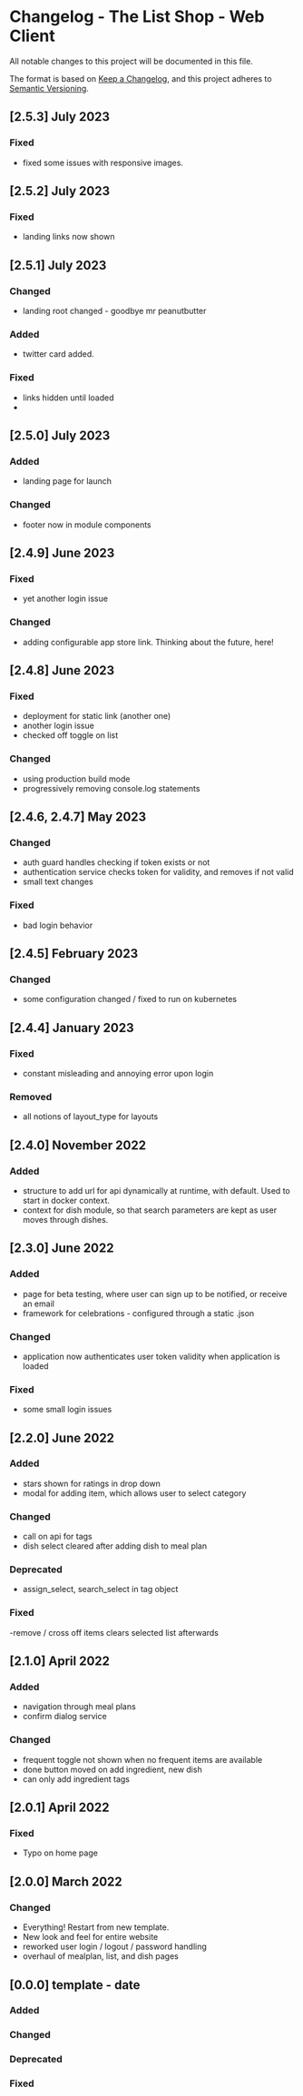 # Changelog - The List Shop - Web Client

All notable changes to this project will be documented in this file.

The format is based on [Keep a Changelog](https://keepachangelog.com/en/1.0.0/), and this project adheres
to [Semantic Versioning](https://semver.org/spec/v2.0.0.html).

## [2.5.3] July 2023
### Fixed
- fixed some issues with responsive images.

## [2.5.2] July 2023
### Fixed
- landing links now shown

## [2.5.1] July 2023
### Changed
- landing root changed - goodbye mr peanutbutter
### Added
- twitter card added.
### Fixed
- links hidden until loaded
- 
## [2.5.0] July 2023

### Added
- landing page for launch

### Changed
- footer now in module components

## [2.4.9] June 2023

### Fixed
- yet another login issue

### Changed
- adding configurable app store link.  Thinking about the future, here! 


## [2.4.8] June 2023

### Fixed
- deployment for static link (another one)
- another login issue
- checked off toggle on list

### Changed
- using production build mode
- progressively removing console.log statements


## [2.4.6, 2.4.7] May 2023

### Changed
- auth guard handles checking if token exists or not
- authentication service checks token for validity, and removes if not valid
- small text changes

### Fixed
- bad login behavior


## [2.4.5] February 2023

### Changed

- some configuration changed / fixed to run on kubernetes

## [2.4.4] January 2023

### Fixed

- constant misleading and annoying error upon login

### Removed

- all notions of layout_type for layouts


## [2.4.0] November 2022

### Added

- structure to add url for api dynamically at runtime, with default.  Used to start in docker context.
- context for dish module, so that search parameters are kept as user moves through dishes.


## [2.3.0] June 2022

### Added
- page for beta testing, where user can sign up to be notified, or receive an email
- framework for celebrations - configured through a static .json

### Changed
- application now authenticates user token validity when application is loaded

### Fixed
- some small login issues

## [2.2.0] June 2022

### Added
- stars shown  for ratings in drop down
- modal for adding item, which allows user to select category

### Changed
- call on api for tags
- dish select cleared after adding dish to meal plan

### Deprecated
- assign_select, search_select in tag object

### Fixed
-remove / cross off items clears selected list afterwards


## [2.1.0] April 2022

### Added
- navigation through meal plans
- confirm dialog service

### Changed
- frequent toggle not shown when no frequent items are available
- done button moved on add ingredient, new dish
- can only add ingredient tags

## [2.0.1] April 2022

### Fixed
* Typo on home page

## [2.0.0] March 2022 

### Changed
 * Everything! Restart from new template.
 * New look and feel for entire website
 * reworked user login / logout / password handling
 * overhaul of mealplan, list, and dish pages


## [0.0.0] template - date

### Added

### Changed

### Deprecated

### Fixed

